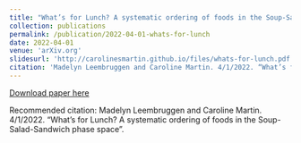 ```yaml
---
title: "What’s for Lunch? A systematic ordering of foods in the Soup-Salad-Sandwich phase space"
collection: publications
permalink: /publication/2022-04-01-whats-for-lunch
date: 2022-04-01
venue: 'arXiv.org'
slidesurl: 'http://carolinesmartin.github.io/files/whats-for-lunch.pdf'
citation: 'Madelyn Leembruggen and Caroline Martin. 4/1/2022. “What’s for Lunch? A systematic ordering of foods in the Soup-Salad-Sandwich phase space”.'
---
```

[Download paper here](http://carolinesmartin.github.io/files/whats-for-lunch.pdf)

Recommended citation: Madelyn Leembruggen and Caroline Martin. 4/1/2022. “What’s for Lunch? A systematic ordering of foods in the Soup-Salad-Sandwich phase space”.